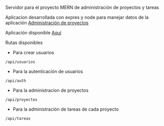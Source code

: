Servidor para el proyecto MERN de administración de proyectos y tareas

Aplicacion desarrollada con expres y node para manejar datos de la aplicación [Administración de proyectos](https://github.com/systems-apatrick/admin_proyect_task_FrontEnd)

Aplicación disponible [Aquí](https://backendtaskprojects.herokuapp.com/)

Rutas disponibles

- Para crear usuarios

```
/api/usuarios
```

- Para la autenticación de usuarios

```
/api/auth
```

- Para la administracion de proyectos

```
/api/proyectos
```

- Para la administración de tareas de cada proyecto

```
/api/tareas
```
